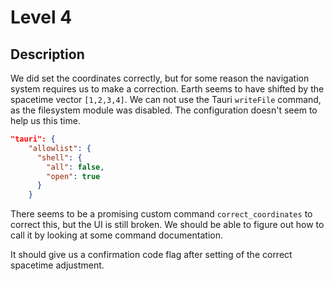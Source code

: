 # Level 4

## Description

We did set the coordinates correctly, but for some
reason the navigation system requires us to make a correction. Earth seems to have shifted by the spacetime
vector `[1,2,3,4]`.
We can not use the Tauri `writeFile` command, as the
filesystem module was disabled.
The configuration doesn't seem to help us this time.

```json
"tauri": {
    "allowlist": {
      "shell": {
        "all": false,
        "open": true
      }
    }
```

There seems to be a promising custom command `correct_coordinates` to correct this, but the UI is still broken.
We should be able to figure out how to call it by looking at some command documentation.

It should give us a confirmation code flag after setting of the correct spacetime adjustment.
